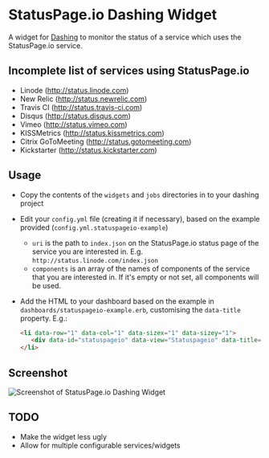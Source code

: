 # StatusPage.io Dashing Widget

A widget for [Dashing](https://github.com/Shopify/dashing) to monitor the status of a service which uses the StatusPage.io service.

## Incomplete list of services using StatusPage.io

 * Linode (http://status.linode.com)
 * New Relic (http://status.newrelic.com)
 * Travis CI (http://status.travis-ci.com)
 * Disqus (http://status.disqus.com)
 * Vimeo (http://status.vimeo.com)
 * KISSMetrics (http://status.kissmetrics.com)
 * Citrix GoToMeeting (http://status.gotomeeting.com)
 * Kickstarter (http://status.kickstarter.com)

## Usage

 * Copy the contents of the `widgets` and `jobs` directories in to your dashing project
 * Edit your `config.yml` file (creating it if necessary), based on the example provided (`config.yml.statuspageio-example`)
   * `uri` is the path to `index.json` on the StatusPage.io status page of the service you are interested in. E.g. `http://status.linode.com/index.json`
   * `components` is an array of the names of components of the service that you are interested in. If it's empty or not set, all components will be used.
 * Add the HTML to your dashboard based on the example in `dashboards/statuspageio-example.erb`, customising the `data-title` property. E.g.:

   ````html
   <li data-row="1" data-col="1" data-sizex="1" data-sizey="1">
      <div data-id="statuspageio" data-view="Statuspageio" data-title="Linode"></div>
   </li>
   ````

## Screenshot

![Screenshot of StatusPage.io Dashing Widget](https://raw.githubusercontent.com/warrenguy/dashing-statuspageio/master/screenshot.png)

## TODO

 * Make the widget less ugly
 * Allow for multiple configurable services/widgets
